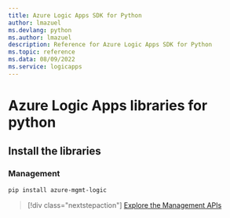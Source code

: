 ```yaml
---
title: Azure Logic Apps SDK for Python
author: lmazuel
ms.devlang: python
ms.author: lmazuel
description: Reference for Azure Logic Apps SDK for Python
ms.topic: reference
ms.data: 08/09/2022
ms.service: logicapps
---
```

# Azure Logic Apps libraries for python

## Install the libraries


### Management

```bash
pip install azure-mgmt-logic
```
> [!div class="nextstepaction"]
> [Explore the Management APIs](/python/api/azure-mgmt-logic)